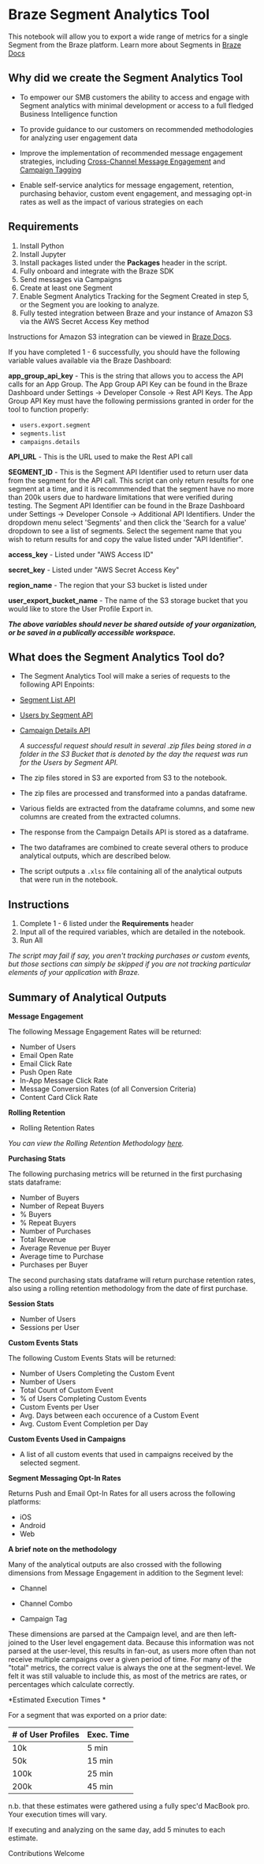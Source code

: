 # Braze Segment Analytics Tool

This notebook will allow you to export a wide range of metrics for a single Segment from the Braze platform. Learn more about Segments in [Braze Docs](https://www.braze.com/docs/user_guide/engagement_tools/segments/)

## Why did we create the Segment Analytics Tool

- To empower our SMB customers the ability to access and engage with Segment analytics with minimal development or access to a full fledged Business Intelligence function
- To provide guidance to our customers on recommended methodologies for analyzing user engagement data
- Improve the implementation of recommended message engagement strategies, including [Cross-Channel Message Engagement](https://www.braze.com/resources/reports-and-guides/2021-global-customer-engagement-review) and [Campaign Tagging](https://www.braze.com/docs/user_guide/administrative/app_settings/manage_app_group/tags/)

- Enable self-service analytics for message engagement, retention, purchasing behavior, custom event engagement, and messaging opt-in rates as well as the impact of various strategies on each 

## Requirements

1. Install Python
2. Install Jupyter
3. Install packages listed under the **Packages** header in the script.
3. Fully onboard and integrate with the Braze SDK
4. Send messages via Campaigns
5. Create at least one Segment
6. Enable Segment Analytics Tracking for the Segment Created in step 5, or the Segment you are looking to analyze.
7. Fully tested integration between Braze and your instance of Amazon S3 via the AWS Secret Access Key method

Instructions for Amazon S3 integration can be viewed in [Braze Docs](https://www.braze.com/docs/partners/data_and_infrastructure_agility/cloud_storage/amazon_s3/).

If you have completed 1 - 6 successfully, you should have the following variable values available via the Braze Dashboard:

**app_group_api_key** - This is the string that allows you to access the API calls for an App Group. The App Group API Key can be found in the Braze Dashboard under Settings -> Developer Console -> Rest API Keys. The App Group API Key must have the following permissions granted in order for the tool to function properly:
- `users.export.segment`
- `segments.list`
- `campaigns.details`

**API_URL** - This is the URL used to make the Rest API call

**SEGMENT_ID** - This is the Segment API Identifier used to return user data from the segment for the API call. This script can only return results for one segment at a time, and it is recommmended that the segment have no more than 200k users due to hardware limitations that were verified during testing. The Segment API Identifier can be found in the Braze Dashboard under Settings -> Developer Console -> Additional API Identifiers. Under the dropdown menu select 'Segments' and then click the 'Search for a value' dropdown to see a list of segments. Select the segement name that you wish to return results for and copy the value listed under "API Identifier".

**access_key** - Listed under "AWS Access ID"

**secret_key** - Listed under "AWS Secret Access Key"

**region_name** - The region that your S3 bucket is listed under

**user_export_bucket_name** - The name of the S3 storage bucket that you would like to store the User Profile Export in. 

***The above variables should never be shared outside of your organization, or be saved in a publically accessible workspace.***


## What does the Segment Analytics Tool do?

- The Segment Analytics Tool will make a series of requests to the following API Enpoints:

- [Segment List API](https://www.braze.com/docs/api/endpoints/export/segments/get_segment/)
- [Users by Segment API](https://www.braze.com/docs/api/endpoints/export/user_data/post_users_segment/)
- [Campaign Details API](https://www.braze.com/docs/api/endpoints/export/campaigns/get_campaign_details/)

    *A successful request should result in several .zip files being stored in a folder in the S3 Bucket that is denoted by the day the request was run for the Users by Segment API.*

- The zip files stored in S3 are exported from S3 to the notebook.
- The zip files are processed and transformed into a pandas dataframe.
- Various fields are extracted from the dataframe columns, and some new columns are created from the extracted columns.
- The response from the Campaign Details API is stored as a dataframe.
- The two dataframes are combined to create several others to produce analytical outputs, which are described below.
- The script outputs a `.xlsx` file containing all of the analytical outputs that were run in the notebook.

## Instructions

1. Complete 1 - 6 listed under the **Requirements** header
2. Input all of the required variables, which are detailed in the notebook.
3. Run All

*The script may fail if say, you aren't tracking purchases or custom events, but those sections can simply be skipped if you are not tracking particular elements of your application with Braze.*

## Summary of Analytical Outputs

**Message Engagement**

The following Message Engagement Rates will be returned:

- Number of Users
- Email Open Rate
- Email Click Rate
- Push Open Rate
- In-App Message Click Rate
- Message Conversion Rates (of all Conversion Criteria)
- Content Card Click Rate

**Rolling Retention**

- Rolling Retention Rates

*You can view the Rolling Retention Methodology [here](https://www.braze.com/resources/articles/calculate-retention-rate).*

**Purchasing Stats** 

The following purchasing metrics will be returned in the first purchasing stats dataframe:

- Number of Buyers
- Number of Repeat Buyers
- % Buyers
- % Repeat Buyers
- Number of Purchases
- Total Revenue
- Average Revenue per Buyer
- Average time to Purchase
- Purchases per Buyer

The second purchasing stats dataframe will return purchase retention rates, also using a rolling retention methodology from the date of first purchase.

**Session Stats**

- Number of Users
- Sessions per User

**Custom Events Stats**

The following Custom Events Stats will be returned:

- Number of Users Completing the Custom Event
- Number of Users
- Total Count of Custom Event
- % of Users Completing Custom Events
- Custom Events per User
- Avg. Days between each occurence of a Custom Event
- Avg. Custom Event Completion per Day

**Custom Events Used in Campaigns**

- A list of all custom events that used in campaigns received by the selected segment.

**Segment Messaging Opt-In Rates**

Returns Push and Email Opt-In Rates for all users across the following platforms:

- iOS
- Android
- Web

**A brief note on the methodology**

Many of the analytical outputs are also crossed with the following dimensions from Message Engagement in addition to the Segment level:

- Channel

- Channel Combo

- Campaign Tag

These dimensions are parsed at the Campaign level, and are then left-joined to the User level engagement data. Because this information was not parsed at the user-level, this results in fan-out, as users more often than not receive multiple campaigns over a given period of time. For many of the "total" metrics, the correct value is always the one at the segment-level. We felt it was still valuable to include this, as most of the metrics are rates, or percentages which calculate correctly.

*Estimated Execution Times *

For a segment that was exported on a prior date:


| # of User Profiles | Exec. Time |
| ---------          | ---------- |
| 10k                | 5 min      |
| 50k                | 15 min     |
| 100k               | 25 min     |
| 200k               | 45 min     |

n.b. that these estimates were gathered using a fully spec'd MacBook pro. Your execution times will vary.

If executing and analyzing on the same day, add 5 minutes to each estimate.

Contributions Welcome

